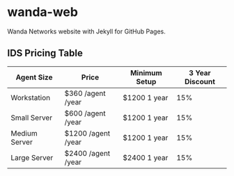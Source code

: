 # wanda-web
Wanda Networks website with Jekyll for GitHub Pages.

## IDS Pricing Table

| Agent Size    | Price              | Minimum Setup  | 3 Year Discount |
| ------------- | ------------------ | -------------- | --------------- |
| Workstation   | $360 /agent /year  | $1200 1 year   | 15%             |
| Small Server  | $600 /agent /year  | $1200 1 year   | 15%             |
| Medium Server | $1200 /agent /year | $1200 1 year   | 15%             |
| Large Server  | $2400 /agent /year | $2400 1 year   | 15%             |

